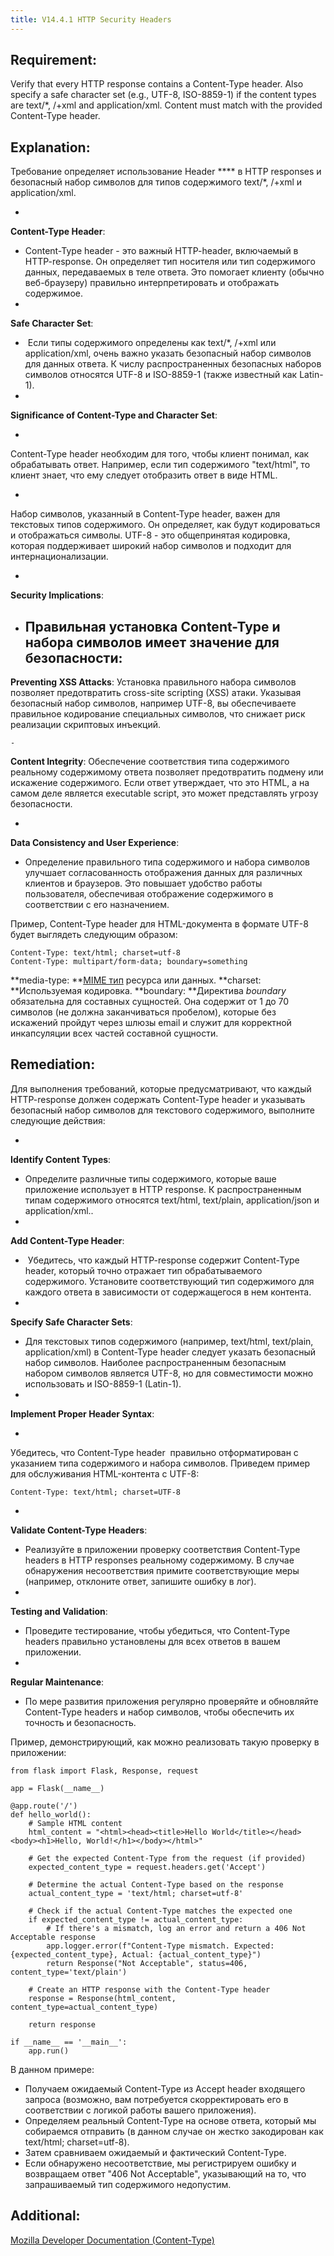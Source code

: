 ```yaml
---
title: V14.4.1 HTTP Security Headers
---
```




## Requirement:

Verify that every HTTP response contains a Content-Type header. Also specify a safe character set (e.g., UTF-8, ISO-8859-1) if the content types are text/*, /+xml and application/xml. Content must match with the provided Content-Type header.

## Explanation:

Требование определяет использование Header **** в HTTP responses и безопасный набор символов для типов содержимого text/*, /+xml и application/xml.

- 
**Content-Type Header**:

  - Content-Type header - это важный HTTP-header, включаемый в HTTP-response. Он определяет тип носителя или тип содержимого данных, передаваемых в теле ответа. Это помогает клиенту (обычно веб-браузеру) правильно интерпретировать и отображать содержимое.
- 
**Safe Character Set**:

  -  Если типы содержимого определены как text/*, /+xml или application/xml, очень важно указать безопасный набор символов для данных ответа. К числу распространенных безопасных наборов символов относятся UTF-8 и ISO-8859-1 (также известный как Latin-1).
- 
**Significance of Content-Type and Character Set**:

  - 
Content-Type header необходим для того, чтобы клиент понимал, как обрабатывать ответ. Например, если тип содержимого "text/html", то клиент знает, что ему следует отобразить ответ в виде HTML.

  - 
Набор символов, указанный в Content-Type header, важен для текстовых типов содержимого. Он определяет, как будут кодироваться и отображаться символы. UTF-8 - это общепринятая кодировка, которая поддерживает широкий набор символов и подходит для интернационализации.

- 
**Security Implications**:

  - Правильная установка Content-Type и набора символов имеет значение для безопасности:
    - 
**Preventing XSS Attacks**: Установка правильного набора символов позволяет предотвратить cross-site scripting (XSS) атаки. Указывая безопасный набор символов, например UTF-8, вы обеспечиваете правильное кодирование специальных символов, что снижает риск реализации скриптовых инъекций.

    - 
**Content Integrity**: Обеспечение соответствия типа содержимого реальному содержимому ответа позволяет предотвратить подмену или искажение содержимого. Если ответ утверждает, что это HTML, а на самом деле является executable script, это может представлять угрозу безопасности.

- 
**Data Consistency and User Experience**:

  - Определение правильного типа содержимого и набора символов улучшает согласованность отображения данных для различных клиентов и браузеров. Это повышает удобство работы пользователя, обеспечивая отображение содержимого в соответствии с его назначением.


Пример, Content-Type header для HTML-документа в формате UTF-8 будет выглядеть следующим образом:


```
Content-Type: text/html; charset=utf-8
Content-Type: multipart/form-data; boundary=something
```


**media-type: **[MIME тип](https://developer.mozilla.org/ru/docs/Glossary/MIME_type) ресурса или данных.
**charset: **Используемая кодировка.
**boundary: **Директива *boundary* обязательна для составных сущностей. Она содержит от 1 до 70 символов (не должна заканчиваться пробелом), которые без искажений пройдут через шлюзы email и служит для корректной инкапсуляции всех частей составной сущности.

## Remediation:

Для выполнения требований, которые предусматривают, что каждый HTTP-response должен содержать Content-Type header и указывать безопасный набор символов для текстового содержимого, выполните следующие действия:

- 
**Identify Content Types**:

  - Определите различные типы содержимого, которые ваше приложение использует в HTTP response. К распространенным типам содержимого относятся text/html, text/plain, application/json и application/xml..
- 
**Add Content-Type Header**:

  -  Убедитесь, что каждый HTTP-response содержит Content-Type header, который точно отражает тип обрабатываемого содержимого. Установите соответствующий тип содержимого для каждого ответа в зависимости от содержащегося в нем контента.
- 
**Specify Safe Character Sets**:

  - Для текстовых типов содержимого (например, text/html, text/plain, application/xml) в Content-Type header следует указать безопасный набор символов. Наиболее распространенным безопасным набором символов является UTF-8, но для совместимости можно использовать и ISO-8859-1 (Latin-1).
- 
**Implement Proper Header Syntax**:

  - 
Убедитесь, что Content-Type header  правильно отформатирован с указанием типа содержимого и набора символов. Приведем пример для обслуживания HTML-контента с UTF-8:


```
Content-Type: text/html; charset=UTF-8
```


- 
**Validate Content-Type Headers**:

  - Реализуйте в приложении проверку соответствия Content-Type headers в HTTP responses реальному содержимому. В случае обнаружения несоответствия примите соответствующие меры (например, отклоните ответ, запишите ошибку в лог).
- 
**Testing and Validation**:

  - Проведите тестирование, чтобы убедиться, что Content-Type headers правильно установлены для всех ответов в вашем приложении.
- 
**Regular Maintenance**:

  - По мере развития приложения регулярно проверяйте и обновляйте Content-Type headers и набор символов, чтобы обеспечить их точность и безопасность.


Пример, демонстрирующий, как можно реализовать такую проверку в приложении:


```
from flask import Flask, Response, request

app = Flask(__name__)

@app.route('/')
def hello_world():
    # Sample HTML content
    html_content = "<html><head><title>Hello World</title></head><body><h1>Hello, World!</h1></body></html>"

    # Get the expected Content-Type from the request (if provided)
    expected_content_type = request.headers.get('Accept')

    # Determine the actual Content-Type based on the response
    actual_content_type = 'text/html; charset=utf-8'

    # Check if the actual Content-Type matches the expected one
    if expected_content_type != actual_content_type:
        # If there's a mismatch, log an error and return a 406 Not Acceptable response
        app.logger.error(f"Content-Type mismatch. Expected: {expected_content_type}, Actual: {actual_content_type}")
        return Response("Not Acceptable", status=406, content_type='text/plain')

    # Create an HTTP response with the Content-Type header
    response = Response(html_content, content_type=actual_content_type)

    return response

if __name__ == '__main__':
    app.run()
```


В данном примере:

- Получаем ожидаемый Content-Type из Accept header входящего запроса (возможно, вам потребуется скорректировать его в соответствии с логикой работы вашего приложения).
- Определяем реальный Content-Type на основе ответа, который мы собираемся отправить (в данном случае он жестко закодирован как text/html; charset=utf-8).
- Затем сравниваем ожидаемый и фактический Content-Type.
- Если обнаружено несоответствие, мы регистрируем ошибку и возвращаем ответ "406 Not Acceptable", указывающий на то, что запрашиваемый тип содержимого недопустим.


## Additional:

[Mozilla Developer Documentation (Content-Type)](https://developer.mozilla.org/ru/docs/Web/HTTP/Headers/Content-Type)







